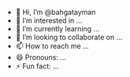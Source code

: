 - 👋 Hi, I’m @bahgatayman
- 👀 I’m interested in ...
- 🌱 I’m currently learning ...
- 💞️ I’m looking to collaborate on ...
- 📫 How to reach me ...
- 😄 Pronouns: ...
- ⚡ Fun fact: ...

<!---
bahgatayman/bahgatayman is a ✨ special ✨ repository because its `README.md` (this file) appears on your GitHub profile.
You can click the Preview link to take a look at your changes.
--->
